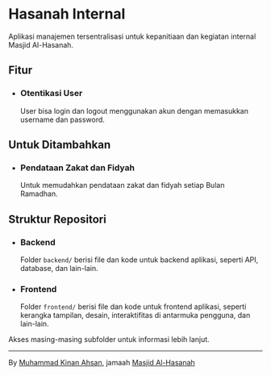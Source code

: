 # Hasanah Internal
Aplikasi manajemen tersentralisasi untuk kepanitiaan dan kegiatan internal Masjid Al-Hasanah.

## Fitur
- ### Otentikasi User
  User bisa login dan logout menggunakan akun dengan memasukkan username dan password.

## Untuk Ditambahkan
- ### Pendataan Zakat dan Fidyah
  Untuk memudahkan pendataan zakat dan fidyah setiap Bulan Ramadhan.

## Struktur Repositori
- ### Backend
  Folder `backend/` berisi file dan kode untuk backend aplikasi, seperti API, database, dan lain-lain.
- ### Frontend
  Folder `frontend/` berisi file dan kode untuk frontend aplikasi, seperti kerangka tampilan, desain, interaktifitas di antarmuka pengguna, dan lain-lain.

Akses masing-masing subfolder untuk informasi lebih lanjut.

---
By [Muhammad Kinan Ahsan](https://github.com/mkinana), jamaah [Masjid Al-Hasanah](https://instagram.com/khasanahmeruya)